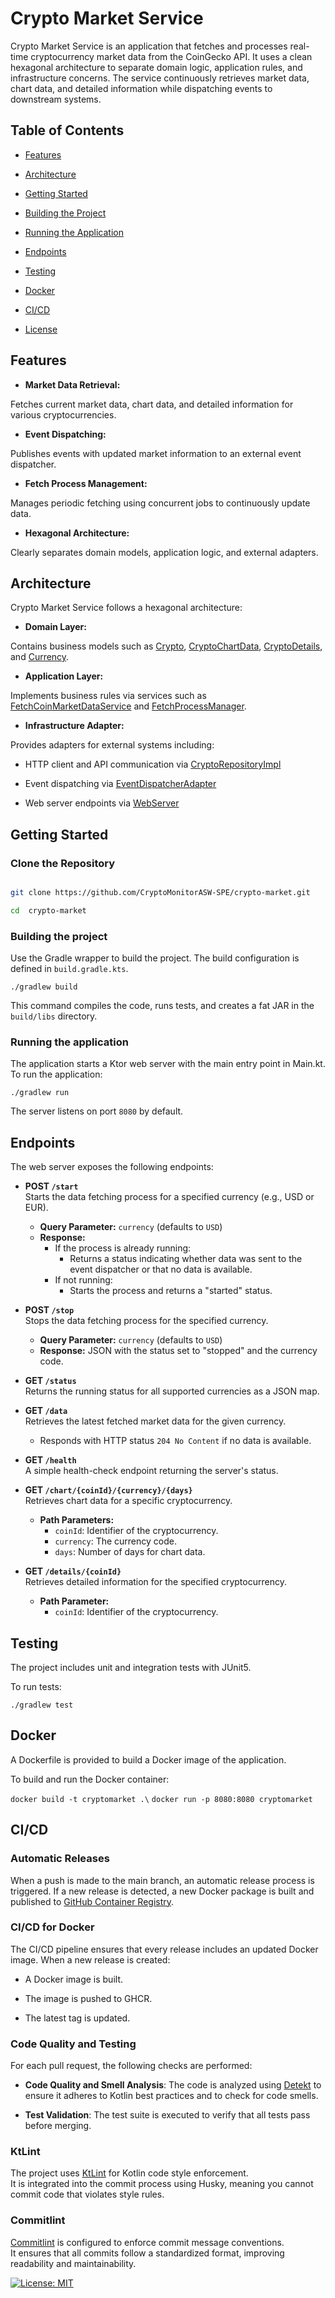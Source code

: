 # Crypto Market Service


Crypto Market Service is an application that fetches and processes real-time cryptocurrency market data from the CoinGecko API. It uses a clean hexagonal architecture to separate domain logic, application rules, and infrastructure concerns. The service continuously retrieves market data, chart data, and detailed information while dispatching events to downstream systems.

  

## Table of Contents

  

- [Features](#features)

- [Architecture](#architecture)

- [Getting Started](#getting-started)

- [Building the Project](#building-the-project)

- [Running the Application](#running-the-application)

- [Endpoints](#endpoints)

- [Testing](#testing)

- [Docker](#docker)

- [CI/CD](#cicd)

- [License](#license)

  

## Features

  

-  **Market Data Retrieval:**

Fetches current market data, chart data, and detailed information for various cryptocurrencies.

-  **Event Dispatching:**

Publishes events with updated market information to an external event dispatcher.

-  **Fetch Process Management:**

Manages periodic fetching using concurrent jobs to continuously update data.

-  **Hexagonal Architecture:**

Clearly separates domain models, application logic, and external adapters.

  

## Architecture

  

Crypto Market Service follows a hexagonal architecture:

  

-  **Domain Layer:**

Contains business models such as [Crypto](./app/src/main/kotlin/it/unibo/domain/Crypto.kt), [CryptoChartData](./app/src/main/kotlin/it/unibo/domain/CryptoChartData.kt), [CryptoDetails](./app/src/main/kotlin/it/unibo/domain/CryptoDetails.kt), and [Currency](./app/src/main/kotlin/it/unibo/domain/Currency.kt).

  

-  **Application Layer:**

Implements business rules via services such as [FetchCoinMarketDataService](./app/src/main/kotlin/it/unibo/application/FetchCoinMarketDataService.kt) and [FetchProcessManager](./app/src/main/kotlin/it/unibo/application/FetchProcessManager.kt).

  

-  **Infrastructure Adapter:**

Provides adapters for external systems including:

- HTTP client and API communication via [CryptoRepositoryImpl](./app/src/main/kotlin/it/unibo/infrastructure/adapter/CryptoRepositoryImpl.kt)

- Event dispatching via [EventDispatcherAdapter](./app/src/main/kotlin/it/unibo/infrastructure/adapter/EventDispatcherAdapter.kt)

- Web server endpoints via [WebServer](./app/src/main/kotlin/it/unibo/infrastructure/adapter/WebServer.kt)

  

## Getting Started

  

### Clone the Repository

```bash

git clone https://github.com/CryptoMonitorASW-SPE/crypto-market.git

cd  crypto-market

```
### Building the project
Use the Gradle wrapper to build the project. The build configuration is defined in `build.gradle.kts`.

``` ./gradlew build ```

This command compiles the code, runs tests, and creates a fat JAR in the `build/libs` directory.

### Running the application

The application starts a Ktor web server with the main entry point in Main.kt. To run the application:

``` ./gradlew run ```

The server listens on port `8080` by default.

## Endpoints

The web server exposes the following endpoints:

-   **POST `/start`**\
    Starts the data fetching process for a specified currency (e.g., USD or EUR).

    -   **Query Parameter:** `currency` (defaults to `USD`)
    -   **Response:**
        -   If the process is already running:
            -   Returns a status indicating whether data was sent to the event dispatcher or that no data is available.
        -   If not running:
            -   Starts the process and returns a "started" status.
-   **POST `/stop`**\
    Stops the data fetching process for the specified currency.

    -   **Query Parameter:** `currency` (defaults to `USD`)
    -   **Response:** JSON with the status set to "stopped" and the currency code.
-   **GET `/status`**\
    Returns the running status for all supported currencies as a JSON map.

-   **GET `/data`**\
    Retrieves the latest fetched market data for the given currency.

    -   Responds with HTTP status `204 No Content` if no data is available.
-   **GET `/health`**\
    A simple health-check endpoint returning the server's status.

-   **GET `/chart/{coinId}/{currency}/{days}`**\
    Retrieves chart data for a specific cryptocurrency.

    -   **Path Parameters:**
        -   `coinId`: Identifier of the cryptocurrency.
        -   `currency`: The currency code.
        -   `days`: Number of days for chart data.
-   **GET `/details/{coinId}`**\
    Retrieves detailed information for the specified cryptocurrency.

    -   **Path Parameter:**
        -   `coinId`: Identifier of the cryptocurrency. 

## Testing

The project includes unit and integration tests with JUnit5.

To run tests:

`./gradlew test`


## Docker


A Dockerfile is provided to build a Docker image of the application.

To build and run the Docker container:

`docker build -t cryptomarket .\`
`docker run -p 8080:8080 cryptomarket`


## CI/CD

### Automatic Releases

When a push is made to the main branch, an automatic release process is triggered. If a new release is detected, a new Docker package is built and published to [GitHub Container Registry](https://docs.github.com/en/packages/working-with-a-github-packages-registry/working-with-the-container-registry).


### CI/CD for Docker

The CI/CD pipeline ensures that every release includes an updated Docker image. When a new release is created:

-   A Docker image is built.

-   The image is pushed to GHCR.

-   The latest tag is updated.

### Code Quality and Testing

For each pull request, the following checks are performed:

-   **Code Quality and Smell Analysis**: The code is analyzed using [Detekt](https://detekt.dev/) to ensure it adheres to Kotlin best practices and to check for code smells.

-   **Test Validation**: The test suite is executed to verify that all tests pass before merging.

### KtLint

The project uses [KtLint](https://github.com/pinterest/ktlint) for Kotlin code style enforcement.\
It is integrated into the commit process using Husky, meaning you cannot commit code that violates style rules.

### Commitlint

[Commitlint](https://commitlint.js.org/) is configured to enforce commit message conventions.\
It ensures that all commits follow a standardized format, improving readability and maintainability.

[![License: MIT](https://img.shields.io/badge/License-MIT-yellow.svg)](https://opensource.org/licenses/MIT)